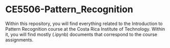 # CE5506-Pattern_Recognition
Within this repository, you will find everything related to the Introduction to Pattern Recognition course at the Costa Rica Institute of Technology. Within it, you will find mostly (.ipynb) documents that correspond to the course assignments.
